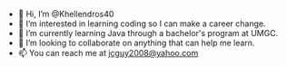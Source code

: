 - 👋 Hi, I’m @Khellendros40
- 👀 I’m interested in learning coding so I can make a career change.
- 🌱 I’m currently learning Java through a bachelor's program at UMGC.
- 💞️ I’m looking to collaborate on anything that can help me learn.
- 📫 You can reach me at jcguy2008@yahoo.com

<!---
Khellendros40/Khellendros40 is a ✨ special ✨ repository because its `README.md` (this file) appears on your GitHub profile.
You can click the Preview link to take a look at your changes.
--->
